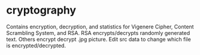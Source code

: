 # cryptography
Contains encryption, decryption, and statistics for Vigenere Cipher, Content Scrambling System, and RSA. RSA encrypts/decrypts randomly generated text. Others encrypt decrypt .jpg picture. Edit src data to change which file is encrypted/decrypted.
